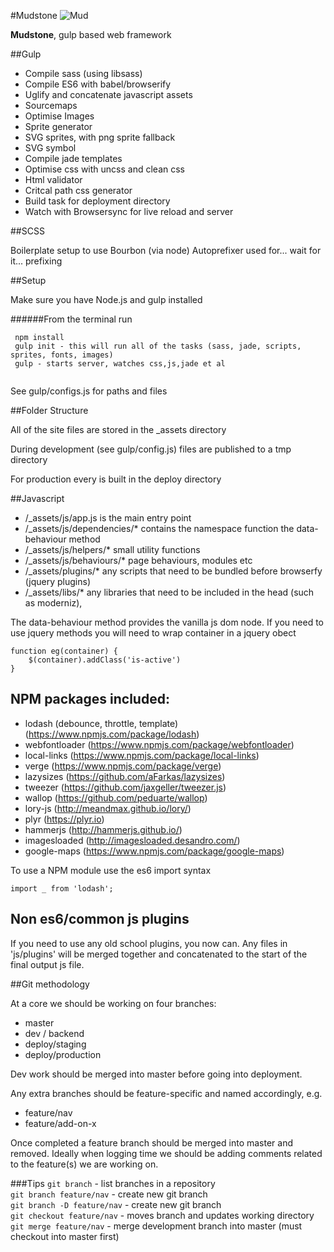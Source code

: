 #Mudstone
![Mud](http://ournameismud.co.uk/css/images/maps-icon.png)

**Mudstone**, gulp based web framework

##Gulp 

* Compile sass (using libsass)
* Compile ES6 with babel/browserify
* Uglify and concatenate javascript assets
* Sourcemaps
* Optimise Images
* Sprite generator
* SVG sprites, with png sprite fallback
* SVG symbol
* Compile jade templates
* Optimise css with uncss and clean css
* Html validator
* Critcal path css generator
* Build task for deployment directory
* Watch with Browsersync for live reload and server

##SCSS 

Boilerplate setup to use Bourbon (via node)
Autoprefixer used for... wait for it... prefixing

##Setup

Make sure you have Node.js and gulp installed 

######From the terminal run
```
 npm install
 gulp init - this will run all of the tasks (sass, jade, scripts, sprites, fonts, images)
 gulp - starts server, watches css,js,jade et al
 
```

See gulp/configs.js for paths and files

##Folder Structure

All of the site files are stored in the _assets directory

During development (see gulp/config.js) files are published to a tmp directory

For production every is built in the deploy directory

##Javascript

-  /_assets/js/app.js is the main entry point
-  /_assets/js/dependencies/* contains the namespace function the data-behaviour method
-  /_assets/js/helpers/* small utility functions
-  /_assets/js/behaviours/* page behaviours, modules etc
-  /_assets/plugins/* any scripts that need to be bundled before browserfy (jquery plugins)
-  /_assets/libs/* any libraries that need to be included in the head (such as moderniz),

The data-behaviour method provides the vanilla js dom node.  If you need to use jquery methods you will need to wrap container in a jquery obect
```
function eg(container) {
	$(container).addClass('is-active')
} 
```

## NPM packages included:

- lodash (debounce, throttle, template) (https://www.npmjs.com/package/lodash)
- webfontloader (https://www.npmjs.com/package/webfontloader)
- local-links (https://www.npmjs.com/package/local-links)
- verge (https://www.npmjs.com/package/verge)
- lazysizes (https://github.com/aFarkas/lazysizes)
- tweezer (https://github.com/jaxgeller/tweezer.js) 
- wallop (https://github.com/peduarte/wallop)
- lory-js (http://meandmax.github.io/lory/)
- plyr (https://plyr.io)
- hammerjs (http://hammerjs.github.io/)
- imagesloaded (http://imagesloaded.desandro.com/)
- google-maps (https://www.npmjs.com/package/google-maps)

To use a NPM module use the es6 import syntax

`import _ from 'lodash';`

## Non es6/common js plugins

If you need to use any old school plugins, you now can.  Any files in 'js/plugins' will be merged together and concatenated to the start of the final output js file.

##Git methodology

At a core we should be working on four branches:

- master
- dev / backend
- deploy/staging
- deploy/production

Dev work should be merged into master before going into deployment.

Any extra branches should be feature-specific and named accordingly, e.g. 

- feature/nav
- feature/add-on-x

Once completed a feature branch should be merged into master and removed. Ideally when logging time we should be adding comments related to the feature(s) we are working on.

###Tips
`git branch` - list branches in a repository  
`git branch feature/nav` - create new git branch  
`git branch -D feature/nav` - create new git branch  
`git checkout feature/nav` - moves branch and updates working directory  
`git merge feature/nav` - merge development branch into master (must checkout into master first)  